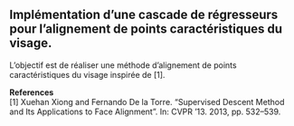  ## Implémentation d’une cascade de régresseurs pour l’alignement de points caractéristiques du visage.
 L’objectif est de réaliser une méthode d’alignement de points caractéristiques du
visage inspirée de [1]. 




**References**  
[1] Xuehan Xiong and Fernando De la Torre. “Supervised Descent Method and Its Applications
to Face Alignment”. In: CVPR ’13. 2013, pp. 532–539.
